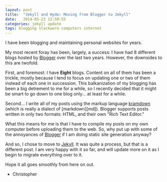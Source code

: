 ```yaml
---
layout: post
title:  "Jekyll and Hyde: Moving from Blogger to Jekyll"
date:   2014-05-23 12:50:55
categories: jekyll update
tags: blogging slackware computers internet
---
```

I have been blogging and maintaining personal websites for years.

My most recent foray has been, largely, a success: I have had 8
different blogs hosted by [Blogger][blogger] over the last two
years. However, the downsides to this are twofold.

First, and foremost: I have __Eight__ blogs. Content on all of them
has been a trickle, mostly because I tend to focus on updating one or
two of them instead of each one in succession. This balkanization of
my blogging has been a big detrement to me for a while, so I recently
decided that it might be smart to go down to one blog only... at least
for a while.

Second... I write all of my posts using the markup language
[kramdown][kramdown] (which is really a dialect of
[markdown][md]). Blogger supports posts written in only two formats:
HTML, and their own "Rich Text Editor."

What this means for me is that I have to compile my posts on my own
computer before uploading them to the web. So, why put up with some of
the annoyances of [Blogger][blogger] if I am doing static site
generation anyway?

And so, I chose to move to [Jekyll][jekyll]. It was quite a process,
but that is a different post. I am very happy with it so far, and will
update more on it as I begin to migrate everything over to it.

Hope it all goes smoothly from here on out.

- Christopher


[blogger]: http://www.blogger.com/ "Google's Blogging Service."
[kramdown]: kramdown.gettalong.org/ "My personal markup language of choice."
[markdown]: daringfireball.net/projects/markdown/ "A great markup language."
[jekyll]: http://jekyllrb.com "This whole site is rendered with Jekyll."
